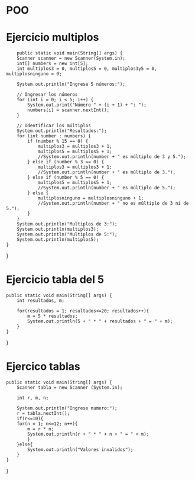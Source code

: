 # POO

# Ejercicio multiplos

        public static void main(String[] args) {
        Scanner scanner = new Scanner(System.in);
        int[] numbers = new int[5];
        int multiplos3 = 0, multiplos5 = 0, multiplos3y5 = 0, multiplosninguno = 0;

        System.out.println("Ingrese 5 números:");

        // Ingresar los números
        for (int i = 0; i < 5; i++) {
            System.out.print("Número " + (i + 1) + ": ");
            numbers[i] = scanner.nextInt();
        }

        // Identificar los múltiplos
        System.out.println("Resultados:");
        for (int number : numbers) {
            if (number % 15 == 0) {
                multiplos3 = multiplos3 + 1;
                multiplos5 = multiplos5 + 1;
                //System.out.println(number + " es múltiplo de 3 y 5.");
            } else if (number % 3 == 0) {
                multiplos3 = multiplos3 + 1; 
                //System.out.println(number + " es múltiplo de 3.");
            } else if (number % 5 == 0) {
                multiplos5 = multiplos5 + 1;
                //System.out.println(number + " es múltiplo de 5.");
            } else {
                multiplosninguno = multiplosninguno + 1;
                //System.out.println(number + " no es múltiplo de 3 ni de 5.");
            }
        }
        System.out.println("Multiplos de 3:");
        System.out.println(multiplos3);
        System.out.println("Multiplos de 5:");
        System.out.println(multiplos5);
    }
}

# Ejercicio tabla del 5
    public static void main(String[] args) {
        int resultados, m;
        
        for(resultados = 1; resultados<=20; resultados++){
            m = 5 * resultados;
            System.out.println(5 + " * " + resultados + " = " + m);
        }
    }
}

# Ejercico tablas 
    public static void main(String[] args) {
        Scanner tabla = new Scanner (System.in);
        
        int r, m, n;
        
        System.out.println("Ingrese numero:");
        r = tabla.nextInt();
        if(r<=10){
        for(n = 1; n<=12; n++){
            m = r * n;
            System.out.println(r + " * " + n + " = " + m);
            }
        }else{
            System.out.println("Valores invalidos");
        }
    }
}
